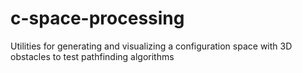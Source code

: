 # c-space-processing
Utilities for generating and visualizing a configuration space with 3D obstacles to test pathfinding algorithms

